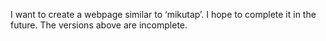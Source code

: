 I want to create a webpage similar to ‘mikutap’. I hope to complete it in the future. The versions above are incomplete.

